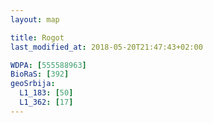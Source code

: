 ```yaml
---
layout: map

title: Rogot
last_modified_at: 2018-05-20T21:47:43+02:00

WDPA: [555588963]
BioRaS: [392]
geoSrbija:
  L1_183: [50]
  L1_362: [17]
---
```

